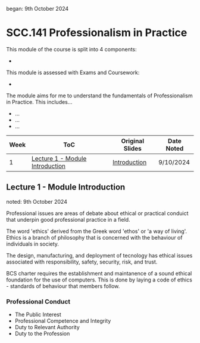 began: 9th October 2024

# SCC.141 Professionalism in Practice

This module of the course is split into 4 components:

-

This module is assessed with Exams and Coursework:

-

The module aims for me to understand the fundamentals of Professionalism in Practice. This includes...

- ...
- ...
- ...

| Week | ToC                                                                 | Original Slides                                   | Date Noted |
| ---- | ------------------------------------------------------------------- | ------------------------------------------------- | ---------- |
| 1    | [Lecture 1 - Module Introduction](#lecture-1---module-introduction) | [Introduction](/SCC.141.slides/a.introSlides.pdf) | 9/10/2024  |

## Lecture 1 - Module Introduction

noted: 9th October 2024

Professional issues are areas of debate about ethical or practical conduict that underpin good professional practice in a field.

The word 'ethics' derived from the Greek word 'ethos' or 'a way of living'. Ethics is a branch of philosophy that is concerned with the behaviour of individuals in society.

The design, manufacturing, and deployment of tecnology has ethical issues associated with responsibility, safety, security, risk, and trust.

BCS charter requires the establishment and maintanence of a sound ethical foundation for the use of computers. This is done by laying a code of ethics - standards of behaviour that members follow.

### Professional Conduct

- The Public Interest
- Professional Competence and Integrity
- Duty to Relevant Authority
- Duty to the Profession
